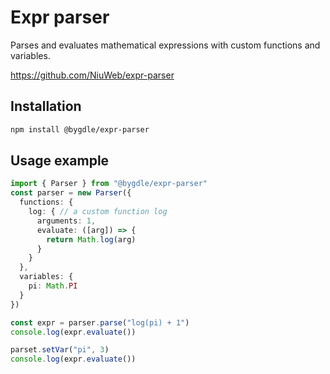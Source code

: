 # Expr parser
Parses and evaluates mathematical expressions with custom functions and variables.

https://github.com/NiuWeb/expr-parser

## Installation
```bash
npm install @bygdle/expr-parser
```

## Usage example
```ts
import { Parser } from "@bygdle/expr-parser"
const parser = new Parser({
  functions: {
    log: { // a custom function log
      arguments: 1,
      evaluate: ([arg]) => {
        return Math.log(arg)
      }
    }
  },
  variables: {
    pi: Math.PI
  }
})

const expr = parser.parse("log(pi) + 1")
console.log(expr.evaluate())

parset.setVar("pi", 3)
console.log(expr.evaluate())
```